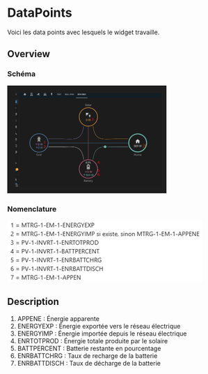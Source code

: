 # DataPoints

Voici les data points avec lesquels le widget travaille.

## Overview

### Schéma

![Visual Schema of the datapoints](./assets/schema_datapoints.png)

### Nomenclature

![Visual Image of the datapoints](./assets/noms_datapoints.png)

## Description

1. APPENE : Énergie apparente
2. ENERGYEXP : Énergie exportée vers le réseau électrique
3. ENERGYIMP : Énergie importée depuis le réseau électrique
4. ENRTOTPROD : Énergie totale produite par le solaire
5. BATTPERCENT : Batterie restante en pourcentage
6. ENRBATTCHRG : Taux de recharge de la batterie
7. ENRBATTDISCH : Taux de décharge de la batterie

